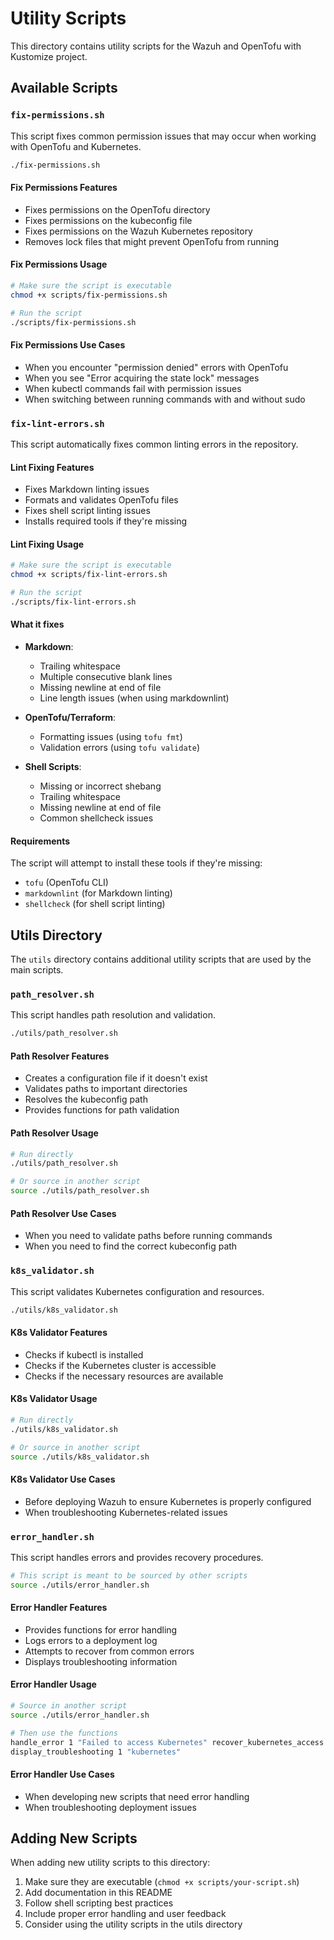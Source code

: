 # Utility Scripts

This directory contains utility scripts for the Wazuh and OpenTofu with Kustomize project.

## Available Scripts

### `fix-permissions.sh`

This script fixes common permission issues that may occur when working with OpenTofu and Kubernetes.

```bash
./fix-permissions.sh
```

#### Fix Permissions Features

- Fixes permissions on the OpenTofu directory
- Fixes permissions on the kubeconfig file
- Fixes permissions on the Wazuh Kubernetes repository
- Removes lock files that might prevent OpenTofu from running

#### Fix Permissions Usage

```bash
# Make sure the script is executable
chmod +x scripts/fix-permissions.sh

# Run the script
./scripts/fix-permissions.sh
```

#### Fix Permissions Use Cases

- When you encounter "permission denied" errors with OpenTofu
- When you see "Error acquiring the state lock" messages
- When kubectl commands fail with permission issues
- When switching between running commands with and without sudo

### `fix-lint-errors.sh`

This script automatically fixes common linting errors in the repository.

#### Lint Fixing Features

- Fixes Markdown linting issues
- Formats and validates OpenTofu files
- Fixes shell script linting issues
- Installs required tools if they're missing

#### Lint Fixing Usage

```bash
# Make sure the script is executable
chmod +x scripts/fix-lint-errors.sh

# Run the script
./scripts/fix-lint-errors.sh
```

#### What it fixes

- **Markdown**:
  - Trailing whitespace
  - Multiple consecutive blank lines
  - Missing newline at end of file
  - Line length issues (when using markdownlint)

- **OpenTofu/Terraform**:
  - Formatting issues (using `tofu fmt`)
  - Validation errors (using `tofu validate`)

- **Shell Scripts**:
  - Missing or incorrect shebang
  - Trailing whitespace
  - Missing newline at end of file
  - Common shellcheck issues

#### Requirements

The script will attempt to install these tools if they're missing:

- `tofu` (OpenTofu CLI)
- `markdownlint` (for Markdown linting)
- `shellcheck` (for shell script linting)

## Utils Directory

The `utils` directory contains additional utility scripts that are used by the main scripts.

### `path_resolver.sh`

This script handles path resolution and validation.

```bash
./utils/path_resolver.sh
```

#### Path Resolver Features

- Creates a configuration file if it doesn't exist
- Validates paths to important directories
- Resolves the kubeconfig path
- Provides functions for path validation

#### Path Resolver Usage

```bash
# Run directly
./utils/path_resolver.sh

# Or source in another script
source ./utils/path_resolver.sh
```

#### Path Resolver Use Cases

- When you need to validate paths before running commands
- When you need to find the correct kubeconfig path

### `k8s_validator.sh`

This script validates Kubernetes configuration and resources.

```bash
./utils/k8s_validator.sh
```

#### K8s Validator Features

- Checks if kubectl is installed
- Checks if the Kubernetes cluster is accessible
- Checks if the necessary resources are available

#### K8s Validator Usage

```bash
# Run directly
./utils/k8s_validator.sh

# Or source in another script
source ./utils/k8s_validator.sh
```

#### K8s Validator Use Cases

- Before deploying Wazuh to ensure Kubernetes is properly configured
- When troubleshooting Kubernetes-related issues

### `error_handler.sh`

This script handles errors and provides recovery procedures.

```bash
# This script is meant to be sourced by other scripts
source ./utils/error_handler.sh
```

#### Error Handler Features

- Provides functions for error handling
- Logs errors to a deployment log
- Attempts to recover from common errors
- Displays troubleshooting information

#### Error Handler Usage

```bash
# Source in another script
source ./utils/error_handler.sh

# Then use the functions
handle_error 1 "Failed to access Kubernetes" recover_kubernetes_access
display_troubleshooting 1 "kubernetes"
```

#### Error Handler Use Cases

- When developing new scripts that need error handling
- When troubleshooting deployment issues

## Adding New Scripts

When adding new utility scripts to this directory:

1. Make sure they are executable (`chmod +x scripts/your-script.sh`)
2. Add documentation in this README
3. Follow shell scripting best practices
4. Include proper error handling and user feedback
5. Consider using the utility scripts in the utils directory

